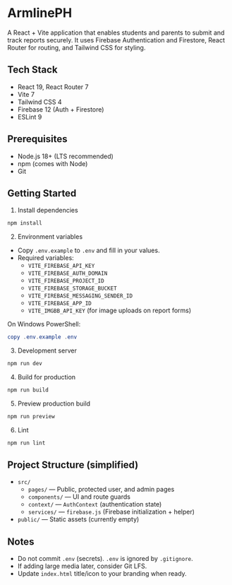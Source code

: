 # ArmlinePH

A React + Vite application that enables students and parents to submit and track reports securely. It uses Firebase Authentication and Firestore, React Router for routing, and Tailwind CSS for styling.

## Tech Stack
- React 19, React Router 7
- Vite 7
- Tailwind CSS 4
- Firebase 12 (Auth + Firestore)
- ESLint 9

## Prerequisites
- Node.js 18+ (LTS recommended)
- npm (comes with Node)
- Git

## Getting Started

1) Install dependencies
```bash
npm install
```

2) Environment variables
- Copy `.env.example` to `.env` and fill in your values.
- Required variables:
  - `VITE_FIREBASE_API_KEY`
  - `VITE_FIREBASE_AUTH_DOMAIN`
  - `VITE_FIREBASE_PROJECT_ID`
  - `VITE_FIREBASE_STORAGE_BUCKET`
  - `VITE_FIREBASE_MESSAGING_SENDER_ID`
  - `VITE_FIREBASE_APP_ID`
  - `VITE_IMGBB_API_KEY` (for image uploads on report forms)

On Windows PowerShell:
```powershell
copy .env.example .env
```

3) Development server
```bash
npm run dev
```

4) Build for production
```bash
npm run build
```

5) Preview production build
```bash
npm run preview
```

6) Lint
```bash
npm run lint
```

## Project Structure (simplified)
- `src/`
  - `pages/` — Public, protected user, and admin pages
  - `components/` — UI and route guards
  - `context/` — `AuthContext` (authentication state)
  - `services/` — `firebase.js` (Firebase initialization + helper)
- `public/` — Static assets (currently empty)

## Notes
- Do not commit `.env` (secrets). `.env` is ignored by `.gitignore`.
- If adding large media later, consider Git LFS.
- Update `index.html` title/icon to your branding when ready.